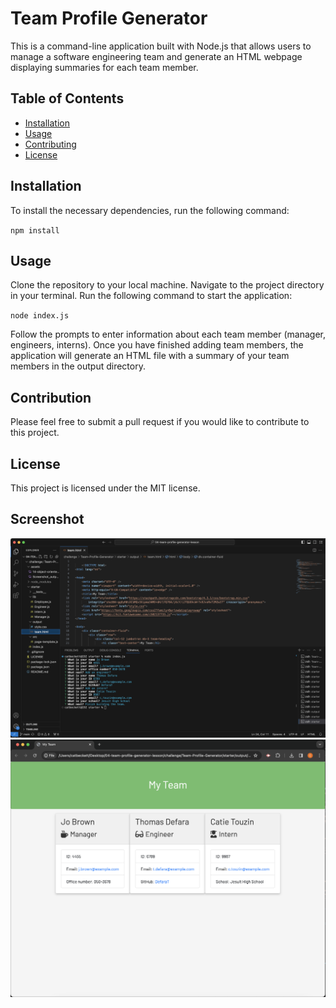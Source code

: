 # Team Profile Generator

This is a command-line application built with Node.js that allows users to manage a software engineering team and generate an HTML webpage displaying summaries for each team member.

## Table of Contents

- [Installation](#installation)
- [Usage](#usage)
- [Contributing](#contributing)
- [License](#license)

## Installation

To install the necessary dependencies, run the following command:

`npm install`

## Usage

Clone the repository to your local machine.
Navigate to the project directory in your terminal.
Run the following command to start the application:

`node index.js`

Follow the prompts to enter information about each team member (manager, engineers, interns).
Once you have finished adding team members, the application will generate an HTML file with a summary of your team members in the output directory.

## Contribution

Please feel free to submit a pull request if you would like to contribute to this project.

## License

This project is licensed under the MIT license.

## Screenshot

![Screenshot of My Console](assets/Screenshot_console_interaction.png)
![Screenshot of My Application](assets/Screenshot_output_team.png)